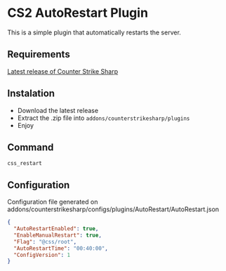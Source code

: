 # CS2 AutoRestart Plugin


This is a simple plugin that automatically restarts the server.

## Requirements
[Latest release of Counter Strike Sharp](https://github.com/roflmuffin/CounterStrikeSharp)


## Instalation
- Download the latest release
- Extract the .zip file into `addons/counterstrikesharp/plugins`
- Enjoy

## Command

`css_restart`

## Configuration

Configuration file generated on addons/counterstrikesharp/configs/plugins/AutoRestart/AutoRestart.json
```json
{
  "AutoRestartEnabled": true,
  "EnableManualRestart": true,
  "Flag": "@css/root",
  "AutoRestartTime": "00:40:00",
  "ConfigVersion": 1
}
```
